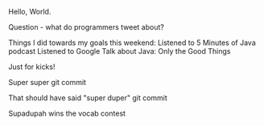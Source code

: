 Hello, World.

Question - what do programmers tweet about?

Things I did towards my goals this weekend:
Listened to 5 Minutes of Java podcast
Listened to Google Talk about Java: Only the Good Things

Just for kicks!

Super super git commit

That should have said  "super duper" git commit

Supadupah wins the vocab contest